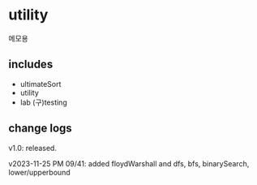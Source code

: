# utility
메모용

## includes
+ ultimateSort
+ utility
+ lab (구)testing

## change logs
v1.0: released.

v2023-11-25 PM 09/41: added floydWarshall and dfs, bfs, binarySearch, lower/upperbound
